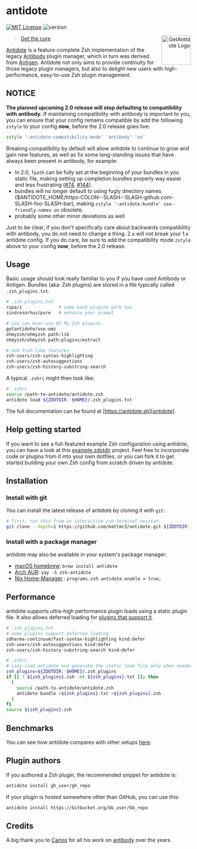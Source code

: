 # antidote

[![MIT License](https://img.shields.io/badge/license-MIT-007EC7.svg)](/LICENSE)
![version](https://img.shields.io/badge/version-v1.9.7-df5e88)

<a title="GetAntidote"
   href="https://antidote.sh"
   align="right">
<img align="right"
     height="80"
     alt="GetAntidote Logo"
     src="https://avatars.githubusercontent.com/u/101279220?s=80&v=4">
</a>

> [Get the cure][antidote]</blockquote>

[Antidote][antidote] is a feature-complete Zsh implementation of the legacy
[Antibody][antibody] plugin manager, which in turn was derived from [Antigen][antigen].
Antidote not only aims to provide continuity for those legacy plugin managers, but also
to delight new users with high-performance, easy-to-use Zsh plugin management.

## NOTICE

**The planned upcoming 2.0 release will stop defaulting to compatibility with
antibody.** If maintaining compatibility with antibody is important to you, you can
ensure that your config remains compatible by add the following `zstyle` to your config
**now**, before the 2.0 release goes live:

```zsh
zstyle ':antidote:compatibility-mode' 'antibody' 'on'
```

Breaking compatibility by default will allow antidote to continue to grow and gain new
features, as well as fix some long-standing issues that have always been present in
antibody, for example:

- In 2.0, `fpath` can be fully set at the beginning of your bundles in you static file,
  making setting up completion bundles properly way easier and less frustrating
  ([#74](https://github.com/mattmc3/antidote/discussions/74),
  [#144](https://github.com/mattmc3/antidote/issues/144)).
- bundles will no longer default to using fugly directory names
  ($ANTIDOTE_HOME/https-COLON--SLASH--SLASH-github.com-SLASH-foo-SLASH-bar), making
  `zstyle ':antidote:bundle' use-friendly-names on` obsolete.
- probably some other minor deviations as well

Just to be clear, if you don't specifically care about backwards compatibility with
antibody, you do not need to change a thing. 2.x will not break your 1.x antidote
config. If you do care, be sure to add the compatibility mode `zstyle` above to your
config **now**, before the 2.0 release.

## Usage

Basic usage should look really familiar to you if you have used Antibody or Antigen.
Bundles (aka: Zsh plugins) are stored in a file typically called `.zsh_plugins.txt`.

```zsh
# .zsh_plugins.txt
rupa/z              # some bash plugins work too
sindresorhus/pure   # enhance your prompt

# you can even use Oh My Zsh plugins
getantidote/use-omz
ohmyzsh/ohmyzsh path:lib
ohmyzsh/ohmyzsh path:plugins/extract

# add fish-like features
zsh-users/zsh-syntax-highlighting
zsh-users/zsh-autosuggestions
zsh-users/zsh-history-substring-search
```

A typical `.zshrc` might then look like:

```zsh
# .zshrc
source /path-to-antidote/antidote.zsh
antidote load ${ZDOTDIR:-$HOME}/.zsh_plugins.txt
```

The full documentation can be found at [https://antidote.sh][antidote].

## Help getting started

If you want to see a full-featured example Zsh configuration using antidote, you can
have a look at this [example zdotdir](https://github.com/getantidote/zdotdir) project.
Feel free to incorporate code or plugins from it into your own dotfiles, or you can fork
it to get started building your own Zsh config from scratch driven by antidote.

## Installation

### Install with git

You can install the latest release of antidote by cloning it with `git`:

```zsh
# first, run this from an interactive zsh terminal session:
git clone --depth=1 https://github.com/mattmc3/antidote.git ${ZDOTDIR:-$HOME}/.antidote
```

### Install with a package manager

antidote may also be available in your system's package manager:

- [macOS homebrew](https://formulae.brew.sh/formula/antidote): `brew install antidote`
- [Arch AUR](https://aur.archlinux.org/packages/zsh-antidote): `yay -S zsh-antidote`
- [Nix Home-Manager](https://mipmip.github.io/home-manager-option-search/?query=antidote) : `programs.zsh.antidote.enable = true;`

## Performance

antidote supports ultra-high performance plugin loads using a static plugin file.
It also allows deferred loading for [plugins that support it](https://github.com/romkatv/zsh-defer#caveats).

```zsh
# .zsh_plugins.txt
# some plugins support deferred loading
zdharma-continuum/fast-syntax-highlighting kind:defer
zsh-users/zsh-autosuggestions kind:defer
zsh-users/zsh-history-substring-search kind:defer
```

```zsh
# .zshrc
# Lazy-load antidote and generate the static load file only when needed
zsh_plugins=${ZDOTDIR:-$HOME}/.zsh_plugins
if [[ ! ${zsh_plugins}.zsh -nt ${zsh_plugins}.txt ]]; then
  (
    source /path-to-antidote/antidote.zsh
    antidote bundle <${zsh_plugins}.txt >${zsh_plugins}.zsh
  )
fi
source ${zsh_plugins}.zsh
```

## Benchmarks

You can see how antidote compares with other setups [here][benchmarks].

## Plugin authors

If you authored a Zsh plugin, the recommended snippet for antidote is:

```zsh
antidote install gh_user/gh_repo
```

If your plugin is hosted somewhere other than GitHub, you can use this:

```zsh
antidote install https://bitbucket.org/bb_user/bb_repo
```

## Credits

A big thank you to [Carlos](https://github.com/caarlos0) for all his work on
[antibody] over the years.

[antigen]:        https://github.com/zsh-users/antigen
[antibody]:       https://github.com/getantibody/antibody
[antidote]:       https://antidote.sh
[benchmarks]:     https://github.com/romkatv/zsh-bench/blob/master/doc/linux-desktop.md
[zsh]:            https://www.zsh.org
